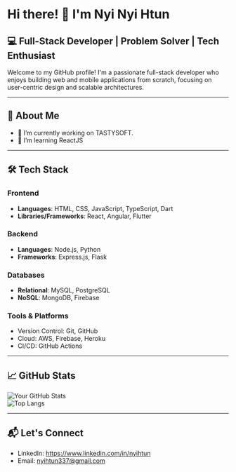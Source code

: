 # Hi there! 👋 I'm Nyi Nyi Htun  

## 💻 Full-Stack Developer | Problem Solver | Tech Enthusiast  

Welcome to my GitHub profile! I'm a passionate full-stack developer who enjoys building web and mobile applications from scratch, focusing on user-centric design and scalable architectures.

---

## 🚀 About Me  

- 🔭 I’m currently working on TASTYSOFT. 
- 🌱 I’m learning ReactJS  

---

## 🛠️ Tech Stack  

### Frontend  
- **Languages**: HTML, CSS, JavaScript, TypeScript, Dart  
- **Libraries/Frameworks**: React, Angular, Flutter  

### Backend  
- **Languages**: Node.js, Python  
- **Frameworks**: Express.js, Flask

### Databases  
- **Relational**: MySQL, PostgreSQL  
- **NoSQL**: MongoDB, Firebase  

### Tools & Platforms  
- Version Control: Git, GitHub  
- Cloud: AWS, Firebase, Heroku  
- CI/CD: GitHub Actions

---

## 📈 GitHub Stats  

![Your GitHub Stats](https://github-readme-stats.vercel.app/api?username=Nyi-Htun&show_icons=true&theme=radical)  
![Top Langs](https://github-readme-stats.vercel.app/api/top-langs/?username=Nyi-Htun&layout=compact&theme=radical)  

---

## 📬 Let's Connect  

- LinkedIn: https://www.linkedin.com/in/nyihtun 
- Email: nyihtun337@gmail.com 
